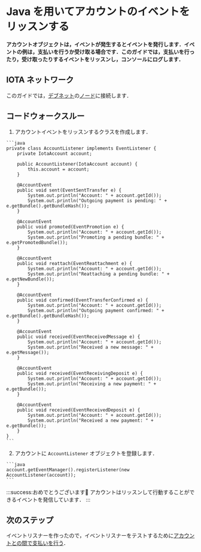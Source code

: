 # Java を用いてアカウントのイベントをリッスンする
<!-- # Listen to events in an account in Java -->

**アカウントオブジェクトは，イベントが発生するとイベントを発行します．イベントの例は，支払いを行うか受け取る場合です．このガイドでは，支払いを行ったり，受け取ったりするイベントをリッスンし，コンソールにログします．**
<!-- **An account object emits events when they happen. An example of an event is when you make or receive a payment. In this guide, you listen for these events and log them to the console.** -->

## IOTA ネットワーク
<!-- ## IOTA network -->

このガイドでは，[デブネット](root://getting-started/0.1/network/iota-networks.md#devnet)の[ノード](root://getting-started/0.1/network/nodes.md)に接続します．
<!-- In this guide, we connect to a node on the [Devnet](root://getting-started/0.1/network/iota-networks.md#devnet). -->

## コードウォークスルー
<!-- ## Code walkthrough -->

1. アカウントイベントをリッスンするクラスを作成します．
  <!-- 1. Create a class that listens to account events -->

    ```java
    private class AccountListener implements EventListener {
        private IotaAccount account;

        public AccountListener(IotaAccount account) {
            this.account = account;
        }

        @AccountEvent
        public void sent(EventSentTransfer e) {
            System.out.println("Account: " + account.getId());
            System.out.println("Outgoing payment is pending: " + e.getBundle().getBundleHash());
        }

        @AccountEvent
        public void promoted(EventPromotion e) {
            System.out.println("Account: " + account.getId());
            System.out.println("Promoting a pending bundle: " + e.getPromotedBundle());
        }

        @AccountEvent
        public void reattach(EventReattachment e) {
            System.out.println("Account: " + account.getId());
            System.out.println("Reattaching a pending bundle: " + e.getNewBundle());
        }

        @AccountEvent
        public void confirmed(EventTransferConfirmed e) {
            System.out.println("Account: " + account.getId());
            System.out.println("Outgoing payment confirmed: " + e.getBundle().getBundleHash());
        }

        @AccountEvent
        public void received(EventReceivedMessage e) {
            System.out.println("Account: " + account.getId());
            System.out.println("Received a new message: " + e.getMessage());
        }

        @AccountEvent
        public void received(EventReceivingDeposit e) {
            System.out.println("Account: " + account.getId());
            System.out.println("Receiving a new payment: " + e.getBundle());
        }

        @AccountEvent
        public void received(EventReceivedDeposit e) {
            System.out.println("Account: " + account.getId());
            System.out.println("Received a new payment: " + e.getBundle());
        }
    }
    ```

2. アカウントに `AccountListener` オブジェクトを登録します．
  <!-- 2. Register the `AccountListener` object with your account -->

    ```java
    account.getEventManager().registerListener(new AccountListener(account));
    ```

:::success:おめでとうございます:tada:
アカウントはリッスンして行動することができるイベントを発信しています．
:::
<!-- :::success:Congratulations :tada: -->
<!-- You're account can now emit events that you can listen to and act on. -->
<!-- ::: -->

## 次のステップ
<!-- ## Next steps -->

イベントリスナーを作ったので，イベントリスナーをテストするために[アカウントとの間で支払いを行う](../java/make-payment.md)．
<!-- Now that you have an event listener, start [making payments to/from your account](../java/make-payment.md) to test it. -->
